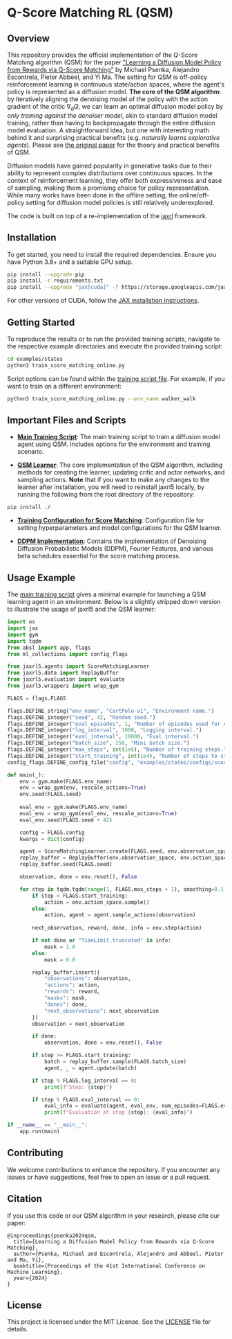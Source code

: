 # Q-Score Matching RL (QSM)

## Overview

This repository provides the official implementation of the Q-Score Matching algorithm (QSM) for the paper ["Learning a Diffusion Model Policy from Rewards via Q-Score Matching"](https://arxiv.org/abs/2312.11752) by Michael Psenka, Alejandro Escontrela, Pieter Abbeel, and Yi Ma. The setting for QSM is off-policy reinforcement learning in continuous state/action spaces, where the agent's policy is represented as a diffusion model. **The core of the QSM algorithm**: by iteratively aligning the denoising model of the policy with the action gradient of the critic $\nabla_a Q$, we can learn an optimal diffusion model policy by *only training against the denoiser model*, akin to standard diffusion model training, rather than having to backpropagate through the entire diffusion model evaluation. A straightforward idea, but one with interesting math behind it and surprising practical benefits (e.g. *naturally learns explorative agents*). Please see [the original paper](https://www.michaelpsenka.io/qsm/) for the theory and practical benefits of QSM.

Diffusion models have gained popularity in generative tasks due to their ability to represent complex distributions over continuous spaces. In the context of reinforcement learning, they offer both expressiveness and ease of sampling, making them a promising choice for policy representation. While many works have been done in the offline setting, the online/off-policy setting for diffusion model policies is still relatively underexplored.

The code is built on top of a re-implementation of the [jaxrl](https://github.com/ikostrikov/jaxrl) framework.

## Installation

To get started, you need to install the required dependencies. Ensure you have Python 3.8+ and a suitable GPU setup.

```bash
pip install --upgrade pip
pip install -r requirements.txt
pip install --upgrade "jax[cuda]" -f https://storage.googleapis.com/jax-releases/jax_cuda_releases.html
```

For other versions of CUDA, follow the [JAX installation instructions](https://github.com/google/jax#pip-installation-gpu-cuda).

## Getting Started

To reproduce the results or to run the provided training scripts, navigate to the respective example directories and execute the provided training script:

```bash
cd examples/states
python3 train_score_matching_online.py
```

Script options can be found within the [training script file](examples/states/train_score_matching_online.py). For example, if you want to train on a different environment:

```bash
python3 train_score_matching_online.py --env_name walker_walk
```

## Important Files and Scripts

- **[Main Training Script](examples/states/train_score_matching_online.py)**: The main training script to train a diffusion model agent using QSM. Includes options for the environment and training scenario.

- **[QSM Learner](jaxrl5/agents/score_matching/score_matching_learner.py)**: The core implementation of the QSM algorithm, including methods for creating the learner, updating critic and actor networks, and sampling actions. **Note** that if you want to make any changes to the learner after installation, you will need to reinstall jaxrl5 locally, by running the following from the root directory of the repository:
```bash
pip install ./
```

- **[Training Configuration for Score Matching](examples/states/configs/score_matching_config.py)**: Configuration file for setting hyperparameters and model configurations for the QSM learner.

- **[DDPM Implementation](jaxrl5/networks/diffusion.py)**: Contains the implementation of Denoising Diffusion Probabilistic Models (DDPM), Fourier Features, and various beta schedules essential for the score matching process.


## Usage Example

The [main training script](examples/states/train_score_matching_online.py) gives a minimal example for launching a QSM learning agent in an environment. Below is a slightly stripped down version to illustrate the usage of jaxrl5 and the QSM learner:

```python
import os
import jax
import gym
import tqdm
from absl import app, flags
from ml_collections import config_flags

from jaxrl5.agents import ScoreMatchingLearner
from jaxrl5.data import ReplayBuffer
from jaxrl5.evaluation import evaluate
from jaxrl5.wrappers import wrap_gym

FLAGS = flags.FLAGS

flags.DEFINE_string("env_name", "CartPole-v1", "Environment name.")
flags.DEFINE_integer("seed", 42, "Random seed.")
flags.DEFINE_integer("eval_episodes", 1, "Number of episodes used for evaluation.")
flags.DEFINE_integer("log_interval", 1000, "Logging interval.")
flags.DEFINE_integer("eval_interval", 10000, "Eval interval.")
flags.DEFINE_integer("batch_size", 256, "Mini batch size.")
flags.DEFINE_integer("max_steps", int(1e6), "Number of training steps.")
flags.DEFINE_integer("start_training", int(1e4), "Number of steps to start training.")
config_flags.DEFINE_config_file("config", "examples/states/configs/score_matching_config.py", "Training configuration file.")

def main(_):
    env = gym.make(FLAGS.env_name)
    env = wrap_gym(env, rescale_actions=True)
    env.seed(FLAGS.seed)
    
    eval_env = gym.make(FLAGS.env_name)
    eval_env = wrap_gym(eval_env, rescale_actions=True)
    eval_env.seed(FLAGS.seed + 42)

    config = FLAGS.config
    kwargs = dict(config)

    agent = ScoreMatchingLearner.create(FLAGS.seed, env.observation_space, env.action_space, **kwargs)
    replay_buffer = ReplayBuffer(env.observation_space, env.action_space, FLAGS.max_steps)
    replay_buffer.seed(FLAGS.seed)

    observation, done = env.reset(), False

    for step in tqdm.tqdm(range(1, FLAGS.max_steps + 1), smoothing=0.1):
        if step < FLAGS.start_training:
            action = env.action_space.sample()
        else:
            action, agent = agent.sample_actions(observation)
        
        next_observation, reward, done, info = env.step(action)

        if not done or "TimeLimit.truncated" in info:
            mask = 1.0
        else:
            mask = 0.0

        replay_buffer.insert({
            "observations": observation,
            "actions": action,
            "rewards": reward,
            "masks": mask,
            "dones": done,
            "next_observations": next_observation
        })
        observation = next_observation

        if done:
            observation, done = env.reset(), False

        if step >= FLAGS.start_training:
            batch = replay_buffer.sample(FLAGS.batch_size)
            agent, _ = agent.update(batch)

        if step % FLAGS.log_interval == 0:
            print(f"Step: {step}")

        if step % FLAGS.eval_interval == 0:
            eval_info = evaluate(agent, eval_env, num_episodes=FLAGS.eval_episodes)
            print(f"Evaluation at step {step}: {eval_info}")

if __name__ == "__main__":
    app.run(main)
```

## Contributing

We welcome contributions to enhance the repository. If you encounter any issues or have suggestions, feel free to open an issue or a pull request.

## Citation

If you use this code or our QSM algorithm in your research, please cite our paper:

```
@inproceedings{psenka2024qsm,
  title={Learning a Diffusion Model Policy from Rewards via Q-Score Matching},
  author={Psenka, Michael and Escontrela, Alejandro and Abbeel, Pieter and Ma, Yi},
  booktitle={Proceedings of the 41st International Conference on Machine Learning},
  year={2024}
}
```

## License

This project is licensed under the MIT License. See the [LICENSE](LICENSE) file for details.
